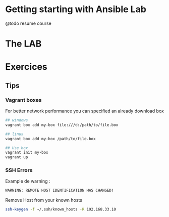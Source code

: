 # Getting starting with Ansible Lab

@todo resume course

# The LAB

# Exercices



## Tips 

### Vagrant boxes 

For better network performance you can specified an already download box 

```bash
## windows
vagrant box add my-box file:///d:/path/to/file.box

## linux 
vagrant box add my-box /path/to/file.box

## Use box
vagrant init my-box
vagrant up
```

### SSH Errors


Example de warning : 
```bash
WARNING: REMOTE HOST IDENTIFICATION HAS CHANGED!
```

Remove Host from your known hosts
```bash
ssh-keygen -f ~/.ssh/known_hosts -R 192.168.33.10

```